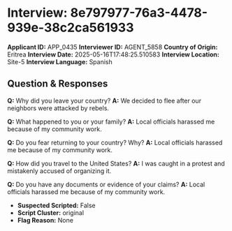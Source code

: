 # Interview: 8e797977-76a3-4478-939e-38c2ca561933
**Applicant ID:** APP_0435
**Interviewer ID:** AGENT_5858
**Country of Origin:** Eritrea
**Interview Date:** 2025-05-16T17:48:25.510583
**Interview Location:** Site-5
**Interview Language:** Spanish

## Question & Responses

**Q:** Why did you leave your country?
**A:** We decided to flee after our neighbors were attacked by rebels.

**Q:** What happened to you or your family?
**A:** Local officials harassed me because of my community work.

**Q:** Do you fear returning to your country? Why?
**A:** Local officials harassed me because of my community work.

**Q:** How did you travel to the United States?
**A:** I was caught in a protest and mistakenly accused of organizing it.

**Q:** Do you have any documents or evidence of your claims?
**A:** Local officials harassed me because of my community work.

- **Suspected Scripted:** False
- **Script Cluster:** original
- **Flag Reason:** None